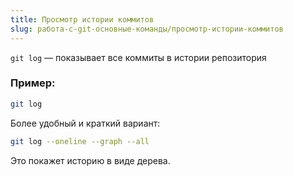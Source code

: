 ```yaml
---
title: Просмотр истории коммитов
slug: работа-с-git-основные-команды/просмотр-истории-коммитов
---
```


`git log` — показывает все коммиты в истории репозитория

### Пример:

```bash
git log
```

Более удобный и краткий вариант:

```bash
git log --oneline --graph --all
```

Это покажет историю в виде дерева.
